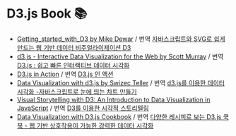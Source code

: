 # D3.js Book :books:
- [Getting_started_with_D3 by Mike Dewar](http://shop.oreilly.com/product/0636920026938.do) / 번역 [자바스크립트와 SVG로 쉽게 만드는 웹 기반 데이터 비주얼라이제이션 D3](http://www.hanbit.co.kr/store/books/look.php?p_code=E8036032345)
- [d3.js - Interactive Data Visualization for the Web by Scott Murray](http://shop.oreilly.com/product/0636920026938.do) / 번역 [D3.js : 쉽고 빠른 인터랙티브 데이터 시각화](http://www.insightbook.co.kr/book/programming-insight/interactive-data-visualization-for-the-web)
- [D3.js in Action](https://www.manning.com/books/d3-js-in-action) / 번역 [D3.js 인 액션](http://www.hanbit.co.kr/store/books/look.php?p_code=B3521352024)
- [Data Visualization with d3.js by Swizec Teller](https://www.packtpub.com/web-development/data-visualization-d3js) / 번역 [d3.js를 이용한 데이터 시각화 -자바스크립트로 눈에 띄는 차트 만들기](http://acornpub.co.kr/book/d3js-data-visualization)
- [Visual Storytelling with D3: An Introduction to Data Visualization in JavaScript](http://www.informit.com/store/visual-storytelling-with-d3-an-introduction-to-data-9780321933171) / 번역 [D3를 이용한 시각적 스토리텔링](http://www.insightbook.co.kr/book/programming-insight/d3를-이용한-시각적-스토리텔링)
- [Data Visualization with D3.js Cookbook](https://www.packtpub.com/web-development/data-visualization-d3js-cookbook) / 번역 [다양한 레시피로 보는 D3.js 쿡북 - 웹 기반 상호작용이 가능한 강력한 데이터 시각화](http://acornpub.co.kr/book/d3js-cookbook)




